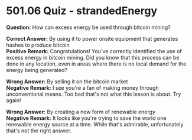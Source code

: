 # 501.06 Quiz - strandedEnergy

**Question:** How can excess energy be used through bitcoin mining?

**Correct Answer:** By using it to power onsite equipment that generates hashes to produce bitcoin\
**Positive Remark:** Congratulations! You've correctly identified the use of excess energy in bitcoin mining. Did you know that this process can be done in any location, even in areas where there is no local demand for the energy being generated?

**Wrong Answer:** By selling it on the bitcoin market\
**Negative Remark:** I see you're a fan of making money through unconventional means. Too bad that's not what this lesson is about. Try again!

**Wrong Answer:** By creating a new form of renewable energy\
**Negative Remark:** It looks like you're trying to save the world one renewable energy source at a time. While that's admirable, unfortunately that's not the right answer.
